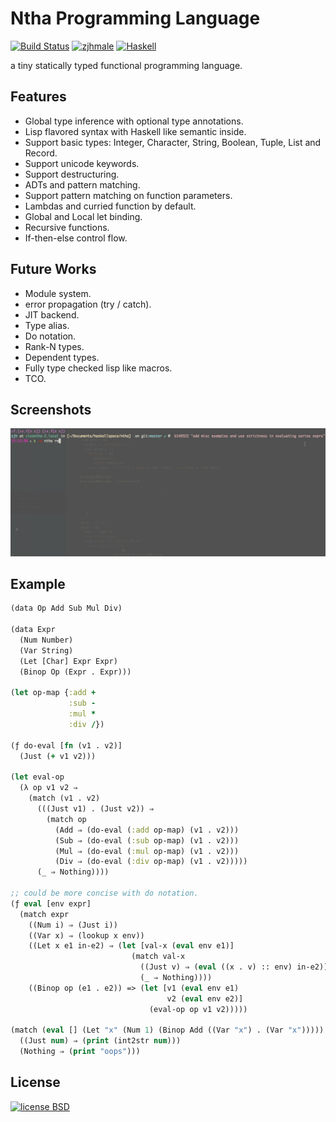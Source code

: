 # Ntha Programming Language

[![Build Status](https://travis-ci.org/zjhmale/Ntha.svg?branch=master)](https://travis-ci.org/zjhmale/Ntha)
[![zjhmale](https://img.shields.io/badge/author-%40zjhmale-blue.svg)](https://github.com/zjhmale)
[![Haskell](https://img.shields.io/badge/language-haskell-red.svg)](https://en.wikipedia.org/wiki/Haskell_(programming_language))

a tiny statically typed functional programming language.

## Features

* Global type inference with optional type annotations.
* Lisp flavored syntax with Haskell like semantic inside.
* Support basic types: Integer, Character, String, Boolean, Tuple, List and Record.
* Support unicode keywords.
* Support destructuring.
* ADTs and pattern matching.
* Support pattern matching on function parameters.
* Lambdas and curried function by default.
* Global and Local let binding.
* Recursive functions.
* If-then-else control flow.

## Future Works

* Module system.
* error propagation (try / catch).
* JIT backend.
* Type alias.
* Do notation.
* Rank-N types.
* Dependent types.
* Fully type checked lisp like macros.
* TCO.

## Screenshots

![cleantha](./screenshots.gif)

## Example

```Clojure
(data Op Add Sub Mul Div)

(data Expr
  (Num Number)
  (Var String)
  (Let [Char] Expr Expr)
  (Binop Op (Expr . Expr)))

(let op-map {:add +
             :sub -
             :mul *
             :div /})

(ƒ do-eval [fn (v1 . v2)]
  (Just (+ v1 v2)))

(let eval-op
  (λ op v1 v2 ⇒
    (match (v1 . v2)
      (((Just v1) . (Just v2)) ⇒
        (match op
          (Add ⇒ (do-eval (:add op-map) (v1 . v2)))
          (Sub ⇒ (do-eval (:sub op-map) (v1 . v2)))
          (Mul ⇒ (do-eval (:mul op-map) (v1 . v2)))
          (Div ⇒ (do-eval (:div op-map) (v1 . v2)))))
      (_ ⇒ Nothing))))

;; could be more concise with do notation.
(ƒ eval [env expr]
  (match expr
    ((Num i) ⇒ (Just i))
    ((Var x) ⇒ (lookup x env))
    ((Let x e1 in-e2) ⇒ (let [val-x (eval env e1)]
                           (match val-x
                             ((Just v) ⇒ (eval ((x . v) :: env) in-e2))
                             (_ ⇒ Nothing))))
    ((Binop op (e1 . e2)) => (let [v1 (eval env e1)
                                   v2 (eval env e2)]
                               (eval-op op v1 v2)))))

(match (eval [] (Let "x" (Num 1) (Binop Add ((Var "x") . (Var "x")))))
  ((Just num) ⇒ (print (int2str num)))
  (Nothing ⇒ (print "oops")))
```

## License

[![license BSD](https://img.shields.io/badge/license-BSD-orange.svg)](https://en.wikipedia.org/wiki/BSD_licenses)
